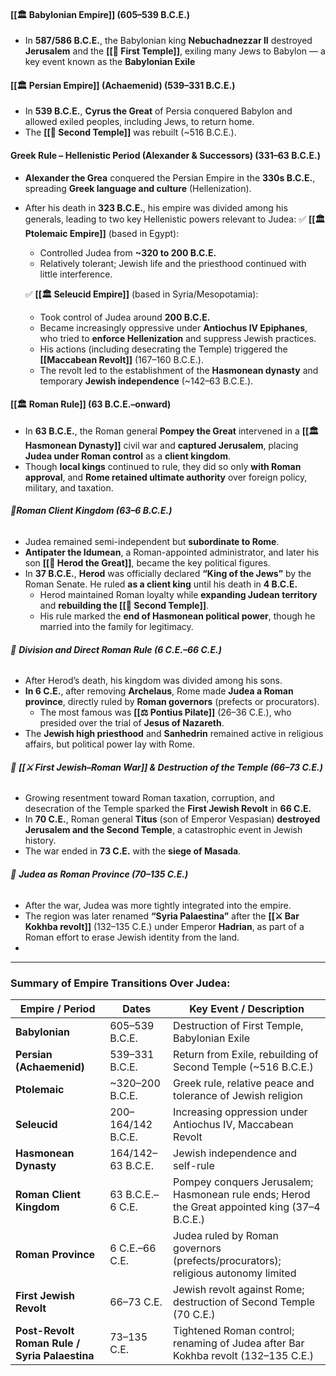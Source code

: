 #### **[[🏛️ Babylonian Empire]]** (605–539 B.C.E.)

- In **587/586 B.C.E.**, the Babylonian king **Nebuchadnezzar II** destroyed **Jerusalem** and the **[[🕍 First Temple]]**, exiling many Jews to Babylon — a key event known as the **Babylonian Exile**
#### **[[🏛️ Persian Empire]] (Achaemenid)** (539–331 B.C.E.)

- In **539 B.C.E.**, **Cyrus the Great** of Persia conquered Babylon and allowed exiled peoples, including Jews, to return home.
- The **[[🕍 Second Temple]]** was rebuilt (~516 B.C.E.).

#### **Greek Rule – Hellenistic Period (Alexander & Successors)** (331–63 B.C.E.)

- **Alexander the Grea** conquered the Persian Empire in the **330s B.C.E.**, spreading **Greek language and culture** (Hellenization).
- After his death in **323 B.C.E.**, his empire was divided among his generals, leading to two key Hellenistic powers relevant to Judea:
    ✅ **[[🏛️ Ptolemaic Empire]]** (based in Egypt):
    - Controlled Judea from **~320 to 200 B.C.E.**
    - Relatively tolerant; Jewish life and the priesthood continued with little interference.
    
    ✅ **[[🏛️ Seleucid Empire]]** (based in Syria/Mesopotamia):
    - Took control of Judea around **200 B.C.E.**
    - Became increasingly oppressive under **Antiochus IV Epiphanes**, who tried to **enforce Hellenization** and suppress Jewish practices.        
    - His actions (including desecrating the Temple) triggered the **[[Maccabean Revolt]]** (167–160 B.C.E.).
    - The revolt led to the establishment of the **Hasmonean dynasty** and temporary **Jewish independence** (~142–63 B.C.E.).

#### **[[🏛️ Roman Rule]]** (63 B.C.E.–onward)

- In **63 B.C.E.**, the Roman general **Pompey the Great** intervened in a **[[🏛️ Hasmonean Dynasty]]** civil war and **captured Jerusalem**, placing **Judea under Roman control** as a **client kingdom**.
- Though **local kings** continued to rule, they did so only **with Roman approval**, and **Rome retained ultimate authority** over foreign policy, military, and taxation.

###### 📍**Roman Client Kingdom (63–6 B.C.E.)**

- Judea remained semi-independent but **subordinate to Rome**.
- **Antipater the Idumean**, a Roman-appointed administrator, and later his son **[[👑 Herod the Great]]**, became the key political figures.
- In **37 B.C.E.**, **Herod** was officially declared **“King of the Jews”** by the Roman Senate. He ruled **as a client king** until his death in **4 B.C.E.**
    - Herod maintained Roman loyalty while **expanding Judean territory** and **rebuilding the [[🕍 Second Temple]]**.
    - His rule marked the **end of Hasmonean political power**, though he married into the family for legitimacy.        

###### 📍 **Division and Direct Roman Rule (6 C.E.–66 C.E.)**

- After Herod’s death, his kingdom was divided among his sons.
- **In 6 C.E.**, after removing **Archelaus**, Rome made **Judea a Roman province**, directly ruled by **Roman governors** (prefects or procurators).
    - The most famous was **[[⚖️ Pontius Pilate]]** (26–36 C.E.), who presided over the trial of **Jesus of Nazareth**.
- The **Jewish high priesthood** and **Sanhedrin** remained active in religious affairs, but political power lay with Rome.
    

###### 📍 **[[⚔️ First Jewish–Roman War]] & Destruction of the Temple (66–73 C.E.)**

- Growing resentment toward Roman taxation, corruption, and desecration of the Temple sparked the **First Jewish Revolt** in **66 C.E.**
- In **70 C.E.**, Roman general **Titus** (son of Emperor Vespasian) **destroyed Jerusalem and the Second Temple**, a catastrophic event in Jewish history.
- The war ended in **73 C.E.** with the **siege of Masada**.
###### 📍 **Judea as Roman Province (70–135 C.E.)**

- After the war, Judea was more tightly integrated into the empire.
- The region was later renamed **“Syria Palaestina”** after the **[[⚔️ Bar Kokhba revolt]]** (132–135 C.E.) under Emperor **Hadrian**, as part of a Roman effort to erase Jewish identity from the land.
- 
---

### Summary of Empire Transitions Over Judea:

|Empire / Period|Dates|Key Event / Description|
|---|---|---|
|**Babylonian**|605–539 B.C.E.|Destruction of First Temple, Babylonian Exile|
|**Persian (Achaemenid)**|539–331 B.C.E.|Return from Exile, rebuilding of Second Temple (~516 B.C.E.)|
|**Ptolemaic**|~320–200 B.C.E.|Greek rule, relative peace and tolerance of Jewish religion|
|**Seleucid**|200–164/142 B.C.E.|Increasing oppression under Antiochus IV, Maccabean Revolt|
|**Hasmonean Dynasty**|164/142–63 B.C.E.|Jewish independence and self-rule|
|**Roman Client Kingdom**|63 B.C.E.–6 C.E.|Pompey conquers Jerusalem; Hasmonean rule ends; Herod the Great appointed king (37–4 B.C.E.)|
|**Roman Province**|6 C.E.–66 C.E.|Judea ruled by Roman governors (prefects/procurators); religious autonomy limited|
|**First Jewish Revolt**|66–73 C.E.|Jewish revolt against Rome; destruction of Second Temple (70 C.E.)|
|**Post-Revolt Roman Rule / Syria Palaestina**|73–135 C.E.|Tightened Roman control; renaming of Judea after Bar Kokhba revolt (132–135 C.E.)|
